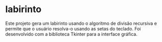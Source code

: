 # labirinto
Este projeto gera um labirinto usando o algoritmo de divisão recursiva e permite que o usuário resolva-o usando as setas do teclado. Foi desenvolvido com a biblioteca Tkinter para a interface gráfica.
